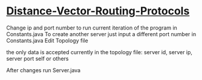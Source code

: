 # <a href="https://github.com/AdrianSLopez/Distance-Vector-Routing-Protocols/blob/main/Project%202%20ReadMe-3.pdf">Distance-Vector-Routing-Protocols</a>

Change ip and port number to run current iteration of the program in Constants.java
To create another server just input a different port number in Constants.java
Edit Topology file

the only data is accepted currently in the topology file:
    server id, server ip, server port 
        self or others

After changes run Server.java

<!DOCTYPE html>
<html>
  
<head>
</head>
  
<body>
    <center>
        <object data=
"https://github.com/AdrianSLopez/Distance-Vector-Routing-Protocols/blob/main/Project%202%20ReadMe-3.pdf" 
                width="800" 
                height="500"> 
        </object>
    </center>
</body>
  
</html>
